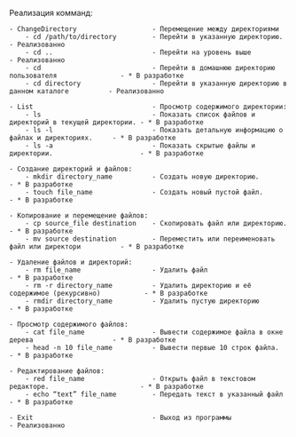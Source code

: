 ﻿Реализация комманд:

	- ChangeDirectory					- Перемещение между директориями
		- cd /path/to/directory			- Перейти в указанную директорию.							- Реализованно
		- cd ..							- Перейти на уровень выше									- Реализованно
		- cd							- Перейти в домашнюю директорию пользователя				- * В разработке
		- cd directory					- Перейти в указанную директорию в данном каталоге			- Реализованно
		
	- List								- Просмотр содержимого директории:
		- ls							- Показать список файлов и директорий в текущей директории.	- * В разработке
		- ls -l							- Показать детальную информацию о файлах и директориях.		- * В разработке
		- ls -a							- Показать скрытые файлы и директории.						- * В разработке

	- Создание директорий и файлов:
		- mkdir directory_name			- Создать новую директорию.									- * В разработке
		- touch file_name				- Создать новый пустой файл.								- * В разработке

	- Копирование и перемещение файлов:
		- cp source_file destination	- Скопировать файл или директорию.							- * В разработке
		- mv source destination			- Переместить или переименовать файл или директори			- * В разработке
	
	- Удаление файлов и директорий:
		- rm file_name					- Удалить файл												- * В разработке
		- rm -r directory_name			- Удалить директорию и её содержимое (рекурсивно)			- * В разработке
		- rmdir directory_name			- Удалить пустую директорию									- * В разработке

	- Просмотр содержимого файлов:
		- cat file_name					- Вывести содержимое файла в окне дерева					- * В разработке
		- head -n 10 file_name			- Вывести первые 10 строк файла.							- * В разработке

	- Редактирование файлов:
		- red file_name					- Открыть файл в текстовом редакторе.						- * В разработке
		- echo “text” file_name			- Передать текст в указанный файл							- * В разработке

	- Exit								- Выход из программы										- Реализованно

